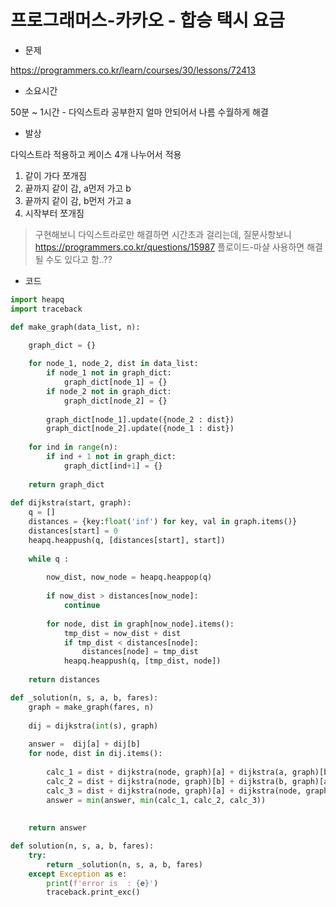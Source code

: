 # 프로그래머스-카카오 - 합승 택시 요금

- 문제

https://programmers.co.kr/learn/courses/30/lessons/72413

- 소요시간

50분 ~ 1시간 - 다익스트라 공부한지 얼마 안되어서 나름 수월하게 해결

- 발상

다익스트라 적용하고
케이스 4개 나누어서 적용
1) 같이 가다 쪼개짐
2) 끝까지 같이 감, a먼저 가고 b
3) 끝까지 같이 감, b먼저 가고 a
4) 시작부터 쪼개짐

> 구현해보니 다익스트라로만 해결하면 시간초과 걸리는데, 질문사항보니
https://programmers.co.kr/questions/15987
플로이드-마샬 사용하면 해결될 수도 있다고 함..??

- 코드

```python
import heapq
import traceback

def make_graph(data_list, n):

    graph_dict = {}
    
    for node_1, node_2, dist in data_list:
        if node_1 not in graph_dict:
            graph_dict[node_1] = {}
        if node_2 not in graph_dict:
            graph_dict[node_2] = {}
        
        graph_dict[node_1].update({node_2 : dist})
        graph_dict[node_2].update({node_1 : dist})
    
    for ind in range(n):
        if ind + 1 not in graph_dict:
            graph_dict[ind+1] = {}
    
    return graph_dict
    
def dijkstra(start, graph):
    q = []
    distances = {key:float('inf') for key, val in graph.items()}
    distances[start] = 0
    heapq.heappush(q, [distances[start], start])
    
    while q :
        
        now_dist, now_node = heapq.heappop(q)
        
        if now_dist > distances[now_node]:
            continue
        
        for node, dist in graph[now_node].items():
            tmp_dist = now_dist + dist
            if tmp_dist < distances[node]:
                distances[node] = tmp_dist
            heapq.heappush(q, [tmp_dist, node])
            
    return distances

def _solution(n, s, a, b, fares):
    graph = make_graph(fares, n)
    
    dij = dijkstra(int(s), graph)
    
    answer =  dij[a] + dij[b]
    for node, dist in dij.items():
        
        calc_1 = dist + dijkstra(node, graph)[a] + dijkstra(a, graph)[b]
        calc_2 = dist + dijkstra(node, graph)[b] + dijkstra(b, graph)[a]
        calc_3 = dist + dijkstra(node, graph)[a] + dijkstra(node, graph)[b]
        answer = min(answer, min(calc_1, calc_2, calc_3))
    
    
    return answer

def solution(n, s, a, b, fares):
    try:
        return _solution(n, s, a, b, fares)
    except Exception as e:
        print(f'error is  : {e}')
        traceback.print_exc()
```